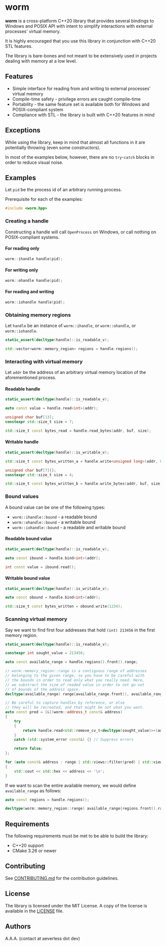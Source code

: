 # worm

**worm** is a cross-platform C++20 library that provides several bindings to Windows and POSIX API
with intent to simplify interactions with external processes' virtual memory.

It is highly encouraged that you use this library in conjunction with C++20 STL features.

The library is bare-bones and not meant to be extensively used in projects dealing with memory at a low level.

## Features

- Simple interface for reading from and writing to external processes' virtual memory
- Compile-time safety - privilege errors are caught compile-time
- Portability - the same feature set is available both for Windows and POSIX-compliant system
- Compliance with STL - the library is built with C++20 features in mind

## Exceptions

While using the library, keep in mind that almost all functions in it are potentially throwing (even some constructors).

In most of the examples below, however, there are no `try`-`catch` blocks in order to reduce visual noise.

## Examples

Let `pid` be the process id of an arbitrary running process.

Prerequisite for each of the examples:

```cpp
#include <worm.hpp>
```

### Creating a handle

Constructing a handle will call `OpenProcess` on Windows, or call nothing on POSIX-compliant systems.

#### For reading only

```cpp
worm::ihandle handle(pid);
```

#### For writing only

```cpp
worm::ohandle handle(pid);
```

#### For reading and writing

```cpp
worm::iohandle handle(pid);
```

### Obtaining memory regions

Let `handle` be an instance of `worm::ihandle`, or `worm::ohandle`, or `worm::iohandle`.

```cpp
static_assert(decltype(handle)::is_readable_v);

std::vector<worm::memory_region> regions = handle.regions();
```

### Interacting with virtual memory

Let `addr` be the address of an arbitrary virtual memory location of the aforementioned process.

#### Readable handle

```cpp
static_assert(decltype(handle)::is_readable_v);

auto const value = handle.read<int>(addr);

unsigned char buf[13];
constexpr std::size_t size = 7;

std::size_t const bytes_read = handle.read_bytes(addr, buf, size);
```

#### Writable handle

```cpp
static_assert(decltype(handle)::is_writable_v);

std::size_t const bytes_written_a = handle.write<unsigned long>(addr, 0xdeadbeef);

unsigned char buf[7]{};
constexpr std::size_t size = 4;

std::size_t const bytes_written_b = handle.write_bytes(addr, buf, size);
```

### Bound values

A bound value can be one of the following types:

- `worm::ihandle::bound` - a readable bound
- `worm::ohandle::bound` - a writable bound
- `worm::iohandle::bound` - a readable and writable bound

#### Readable bound value

```cpp
static_assert(decltype(handle)::is_readable_v);

auto const ibound = handle.bind<int>(addr);

int const value = ibound.read();
```

#### Writable bound value

```cpp
static_assert(decltype(handle)::is_writable_v);

auto const obound = handle.bind<int>(addr);

std::size_t const bytes_written = obound.write(1234);
```

### Scanning virtual memory

Say we want to find first four addresses that hold `(int) 213456` in the first memory region.

```cpp
static_assert(decltype(handle)::is_readable_v);

constexpr int sought_value = 213456;

auto const available_range = handle.regions().front().range;

// worm::memory_region::range is a contiguous range of addresses
// belonging to the given range, so you have to be careful with
// the bounds in order to read only what you really need. Here,
// we substract the size of readed value in order to not go out
// of bounds of the address space.
decltype(available_range) range{available_range.front(), available_range.back() - sizeof(sought_value)};

// Be careful to capture handles by reference, or else
// they will be recreated, and that might be not what you want.
auto const pred = [&](worm::address_t const& address)
{
    try
    {
        return handle.read<std::remove_cv_t<decltype(sought_value)>>(address) == sought_value;
    }
    catch (std::system_error const&) {} // Suppress errors

    return false;
};

for (auto const& address : range | std::views::filter(pred) | std::views::take(4))
{
    std::cout << std::hex << address << '\n';
}
```

If we want to scan the entire available memory, we would define `available_range` as follows:

```cpp
auto const regions = handle.regions();

decltype(worm::memory_region::range) available_range{regions.front().range.front(), regions.back().range.back()};
```

## Requirements

The following requirements must be met to be able to build the library:

- C++20 support
- CMake 3.26 or newer

## Contributing

See [CONTRIBUTING.md](CONTRIBUTING.md) for the contribution guidelines.

## License

The library is licensed under the MIT License.
A copy of the license is available in the [LICENSE](LICENSE) file.

## Authors

A.A.A. (contact at aeverless dot dev)
